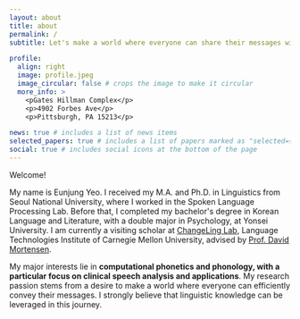 ```yaml
---
layout: about
title: about
permalink: /
subtitle: Let's make a world where everyone can share their messages with the world!

profile:
  align: right
  image: profile.jpeg
  image_circular: false # crops the image to make it circular
  more_info: >
    <pGates Hillman Complex</p>
    <p>4902 Forbes Ave</p>
    <p>Pittsburgh, PA 15213</p>

news: true # includes a list of news items
selected_papers: true # includes a list of papers marked as "selected={true}"
social: true # includes social icons at the bottom of the page
---
```


Welcome!

My name is Eunjung Yeo. 
I received my M.A. and Ph.D. in Linguistics from Seoul National University, where I worked in the Spoken Language Processing Lab. Before that, I completed my bachelor's degree in Korean Language and Literature, with a double major in Psychology, at Yonsei University. I am currently a visiting scholar at [ChangeLing Lab](https://changelinglab.github.io/), Language Technologies Institute of Carnegie Mellon University, advised by [Prof. David Mortensen](https://www.cs.cmu.edu/~dmortens/). 

My major interests lie in **computational phonetics and phonology, with a particular focus on clinical speech analysis and applications**. My research passion stems from a desire to make a world where everyone can efficiently convey their messages. I strongly believe that linguistic knowledge can be leveraged in this journey.